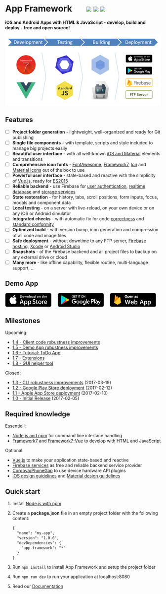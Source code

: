 # App Framework &nbsp; &nbsp; &nbsp; [![](https://img.shields.io/npm/dt/app-framework.svg)](https://www.npmjs.com/package/app-framework) [![](https://img.shields.io/npm/v/app-framework.svg)](https://www.npmjs.com/package/app-framework) [![](https://img.shields.io/npm/l/app-framework.svg)](https://www.npmjs.com/package/app-framework)

**iOS and Android Apps with HTML & JavaScript - develop, build and deploy - free and open source!**

![Process](media/process.png)

## Features

- [ ] **Project folder generation** - lightweight, well-organized and ready for Git publishing
- [ ] **Single file components** - with template, scripts and style included to manage big projects easily
- [ ] **Beautiful user interface** - with all well-known [iOS and Material](http://framework7.io/) elements and transitions
- [ ] **Comprehensive icon fonts** - [FontAwesome](http://fontawesome.io/), [Framework7](http://framework7.io/icons/), [Ion](http://ionicons.com/) and [Material Icons](https://material.io/icons/) out of the box to use
- [ ] **Powerful user interface** - state-based and reactive with the simplicity of [Vue.js](https://vuejs.org/), ready for [ES2015](https://babeljs.io/learn-es2015/)
- [ ] **Reliable backend** - use Firebase for [user authentication](https://firebase.google.com/docs/auth/), [realtime database](https://firebase.google.com/docs/database/) and [storage services](https://firebase.google.com/docs/storage/)
- [ ] **State restoration** - for history, tabs, scroll positions, form inputs, focus, modals and component data
- [ ] **Local testing** - on a server with live-reload, on your own device or on any iOS or Android simulator
- [ ] **Integrated checks** - with automatic fix for code [correctness](http://eslint.org/) and [standard conformity](http://standardjs.com/)
- [ ] **Optimized build** - with version bump, icon generation and compression of all code and image files
- [ ] **Safe deployment** - without downtime to any FTP server, [Firebase hosting](https://firebase.google.com/docs/hosting/), [Xcode](https://developer.apple.com/xcode/) or [Android Studio](https://developer.android.com/studio)
- [ ] **Snapshots** - of the Firebase backend and all project files to backup on any external drive or cloud
- [ ] **Many more** - like offline capability, flexible routine, multi-language support, ...

## Demo App

[![Download on the App Store Play](media/app-store-download.png)](https://itunes.apple.com/us/app/app-framework-demo/id1203927581?mt=8')
&nbsp;&nbsp;&nbsp;
[![Get it on Google Play](media/google-play-download.png)](https://play.google.com/store/apps/details?id=de.scriptpilot.appframework)
&nbsp;&nbsp;&nbsp;
[![Open as Web App](media/web-app-visit.png)](https://app-framework.scriptpilot.de/)

## Milestones

Upcoming:

- [1.4 - Client code robustness improvements](https://github.com/scriptPilot/app-framework/milestone/9)
- [1.5 - Demo App robustness improvements](https://github.com/scriptPilot/app-framework/milestone/10)
- [1.6 - Tutorial: ToDo App](https://github.com/scriptPilot/app-framework/milestone/3)
- [1.7 - Extensions](https://github.com/scriptPilot/app-framework/milestone/7)
- [1.8 - GUI helper tool](https://github.com/scriptPilot/app-framework/milestone/8)

Closed:

- [1.3 - CLI robustness improvements](https://github.com/scriptPilot/app-framework/milestone/6?closed=1) (2017-03-19)
- [1.2 - Google Play Store deployment](https://github.com/scriptPilot/app-framework/milestone/5?closed=1) (2017-02-12)
- [1.1 - Apple App Store deployment](https://github.com/scriptPilot/app-framework/milestone/4?closed=1) (2017-02-10)
- [1.0 - Initial Release](https://github.com/scriptPilot/app-framework/milestone/1?closed=1) (2017-02-05)

## Required knowledge

Essentiell:

- [Node.js and npm](https://docs.npmjs.com/getting-started/what-is-npm) for command line interface handling
- [Framework7](https://framework7.io/docs/) and [Framework7-Vue](https://framework7.io/vue/) to develop with HTML and JavaScript

Optional:

- [Vue.js](https://vuejs.org/v2/guide/) to make your application state-based and reactive
- [Firebase services](https://firebase.google.com/docs/web/setup) as free and reliable backend service provider
- [Cordova/PhoneGap](https://cordova.apache.org/docs/en/latest/) to use device hardware API plugins
- [iOS design guidelines](https://developer.apple.com/ios/human-interface-guidelines/overview/design-principles/) and [Material design guidelines](https://material.io/guidelines/)

## Quick start

1. Install [Node.js with npm](https://docs.npmjs.com/getting-started/what-is-npm)
2. Create a **package.json** file in an empty project folder with the following content:

   ```
   {
     "name": "my-app",
     "version": "1.0.0",
     "devDependencies": {
       "app-framework": "*"
     }
   }
   ```

3. Run `npm install` to install App Framework and setup the project folder
4. Run `npm run dev` to run your application at localhost:8080
5. Read our [Documentation](DOCUMENTATION.md)
